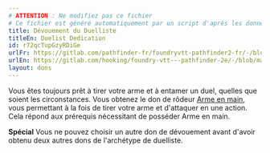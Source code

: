 ```yaml
---
# ATTENTION : Ne modifiez pas ce fichier
# Ce fichier est généré automatiquement par un script d'après les données du module Foundry VTT officiel et de sa traduction
title: Dévouement du Duelliste
titleEn: Duelist Dedication
id: r72qcTupGzyRDiGe
urlFr: https://gitlab.com/pathfinder-fr/foundryvtt-pathfinder2-fr/-/blob/master/data/feats/r72qcTupGzyRDiGe.htm
urlEn: https://gitlab.com/hooking/foundry-vtt---pathfinder-2e/-/blob/master/packs/data/feats.db/duelist-dedication.json
layout: dons
---
```

Vous êtes toujours prêt à tirer votre arme et à entamer un duel, quelles que soient les circonstances. Vous obtenez le don de rôdeur [Arme en main](arme-en-main.md), vous permettant à la fois de tirer votre arme et d'attaquer en une action. Cela répond aux prérequis nécessitant de posséder Arme en main.

**Spécial** Vous ne pouvez choisir un autre don de dévouement avant d'avoir obtenu deux autres dons de l'archétype de duelliste.
